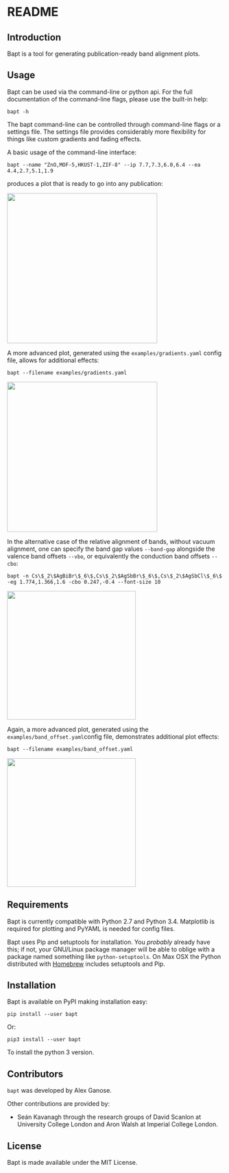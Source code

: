 README
======

Introduction
------------

Bapt is a tool for generating publication-ready band alignment plots.


Usage
-----

Bapt can be used via the command-line or python api. For the full
documentation of the command-line flags, please use the built-in help:

    bapt -h

The bapt command-line can be controlled through command-line flags or
a settings file. The settings file provides considerably more flexibility
for things like custom gradients and fading effects.

A basic usage of the command-line interface:

    bapt --name "ZnO,MOF-5,HKUST-1,ZIF-8" --ip 7.7,7.3,6.0,6.4 --ea 4.4,2.7,5.1,1.9

produces a plot that is ready to go into any publication:

<img src="https://raw.githubusercontent.com/utf/bapt/master/examples/command-line.png" height="350">

A more advanced plot, generated using the `examples/gradients.yaml` config
file, allows for additional effects:

    bapt --filename examples/gradients.yaml

<img src="https://raw.githubusercontent.com/utf/bapt/master/examples/gradients.png" height="350">

In the alternative case of the relative alignment of bands, without vacuum alignment, 
one can specify the band gap values `--band-gap` alongside the valence band offsets `--vbo`, 
or equivalently the conduction band offsets `--cbo`:

    bapt -n Cs\$_2\$AgBiBr\$_6\$,Cs\$_2\$AgSbBr\$_6\$,Cs\$_2\$AgSbCl\$_6\$ -eg 1.774,1.366,1.6 -cbo 0.247,-0.4 --font-size 10

<img src="https://raw.githubusercontent.com/utf/bapt/master/examples/cli_novac.png" height="300">

Again, a more advanced plot, generated using the `examples/band_offset.yaml`config 
file, demonstrates additional plot effects:

    bapt --filename examples/band_offset.yaml

<img src="https://raw.githubusercontent.com/utf/bapt/master/examples/band_offset.png" height="300">


Requirements
------------

Bapt is currently compatible with Python 2.7 and Python 3.4. Matplotlib is required 
for plotting and PyYAML is needed for config files.

Bapt uses Pip and setuptools for installation. You *probably* already
have this; if not, your GNU/Linux package manager will be able to oblige
with a package named something like ``python-setuptools``. On Max OSX
the Python distributed with [Homebrew](<http://brew.sh>) includes
setuptools and Pip.


Installation
------------

Bapt is available on PyPI making installation easy:

    pip install --user bapt
    
Or:

    pip3 install --user bapt
    
To install the python 3 version.


Contributors
------------

`bapt` was developed by Alex Ganose.

Other contributions are provided by:

* Seán Kavanagh through the research groups of David Scanlon at University College London and Aron Walsh at Imperial College London.


License
-------

Bapt is made available under the MIT License.

